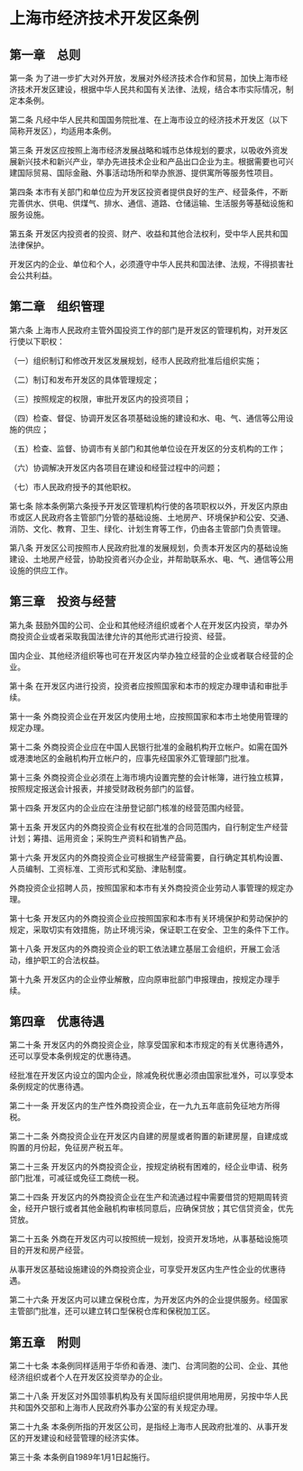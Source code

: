 # 上海市经济技术开发区条例



## 第一章　总则

第一条 为了进一步扩大对外开放，发展对外经济技术合作和贸易，加快上海市经济技术开发区建设，根据中华人民共和国有关法律、法规，结合本市实际情况，制定本条例。

第二条 凡经中华人民共和国国务院批准、在上海市设立的经济技术开发区（以下简称开发区），均适用本条例。

第三条 开发区应按照上海市经济发展战略和城市总体规划的要求，以吸收外资发展新兴技术和新兴产业，举办先进技术企业和产品出口企业为主。根据需要也可兴建国际贸易、国际金融、外事活动场所和举办旅游、提供寓所等服务性项目。

第四条 本市有关部门和单位应为开发区投资者提供良好的生产、经营条件，不断完善供水、供电、供煤气、排水、通信、道路、仓储运输、生活服务等基础设施和服务设施。

第五条 开发区内投资者的投资、财产、收益和其他合法权利，受中华人民共和国法律保护。

开发区内的企业、单位和个人，必须遵守中华人民共和国法律、法规，不得损害社会公共利益。

## 第二章　组织管理

第六条 上海市人民政府主管外国投资工作的部门是开发区的管理机构，对开发区行使以下职权：

（一）组织制订和修改开发区发展规划，经市人民政府批准后组织实施；

（二）制订和发布开发区的具体管理规定；

（三）按照规定的权限，审批开发区内的投资项目；

（四）检查、督促、协调开发区各项基础设施的建设和水、电、气、通信等公用设施的供应；

（五）检查、监督、协调市有关部门和其他单位设在开发区的分支机构的工作；

（六）协调解决开发区内各项目在建设和经营过程中的问题；

（七）市人民政府授予的其他职权。

第七条 除本条例第六条授予开发区管理机构行使的各项职权以外，开发区内原由市或区人民政府各主管部门分管的基础设施、土地房产、环境保护和公安、交通、消防、文化、教育、卫生、绿化、计划生育等工作，仍由各主管部门负责管理。

第八条 开发区公司按照市人民政府批准的发展规划，负责本开发区内的基础设施建设、土地房产经营，协助投资者兴办企业，并帮助联系水、电、气、通信等公用设施的供应工作。

## 第三章　投资与经营

第九条 鼓励外国的公司、企业和其他经济组织或者个人在开发区内投资，举办外商投资企业或者采取我国法律允许的其他形式进行投资、经营。

国内企业、其他经济组织等也可在开发区内举办独立经营的企业或者联合经营的企业。

第十条 在开发区内进行投资，投资者应按照国家和本市的规定办理申请和审批手续。

第十一条 外商投资企业在开发区内使用土地，应按照国家和本市土地使用管理的规定办理。

第十二条 外商投资企业应在中国人民银行批准的金融机构开立帐户。如需在国外或港澳地区的金融机构开立帐户的，应事先经国家外汇管理部门批准。

第十三条 外商投资企业必须在上海市境内设置完整的会计帐簿，进行独立核算，按照规定报送会计报表，并接受财政税务部门的监督。

第十四条 开发区内的企业应在注册登记部门核准的经营范围内经营。

第十五条 开发区内的外商投资企业有权在批准的合同范围内，自行制定生产经营计划；筹措、运用资金；采购生产资料和销售产品。

第十六条 开发区内的外商投资企业可根据生产经营需要，自行确定其机构设置、人员编制、工资标准、工资形式和奖励、津贴制度。

外商投资企业招聘人员，按照国家和本市有关外商投资企业劳动人事管理的规定办理。

第十七条 开发区内的外商投资企业应按照国家和本市有关环境保护和劳动保护的规定，采取切实有效措施，防止环境污染，保证职工在安全、卫生的条件下工作。

第十八条 开发区内的外商投资企业的职工依法建立基层工会组织，开展工会活动，维护职工的合法权益。

第十九条 开发区内的企业停业解散，应向原审批部门申报理由，按规定办理手续。

## 第四章　优惠待遇

第二十条 开发区内的外商投资企业，除享受国家和本市规定的有关优惠待遇外，还可以享受本条例规定的优惠待遇。

经批准在开发区内设立的国内企业，除减免税优惠必须由国家批准外，可以享受本条例规定的优惠待遇。

第二十一条 开发区内的生产性外商投资企业，在一九九五年底前免征地方所得税。

第二十二条 外商投资企业在开发区内自建的房屋或者购置的新建房屋，自建成或购置的月份起，免征房产税五年。

第二十三条 开发区内的外商投资企业，按规定纳税有困难的，经企业申请、税务部门批准，可减征或免征工商统一税。

第二十四条 开发区内的外商投资企业在生产和流通过程中需要借贷的短期周转资金，经开户银行或者其他金融机构审核同意后，应确保贷放；其它信贷资金，优先贷放。

第二十五条 外商在开发区内可以按照统一规划，投资开发场地，从事基础设施项目的开发和房产经营。

从事开发区基础设施建设的外商投资企业，可享受开发区内生产性企业的优惠待遇。

第二十六条 开发区内可以建立保税仓库，为开发区内外的企业提供服务。经国家主管部门批准，还可以建立转口型保税仓库和保税加工区。

## 第五章　附则

第二十七条 本条例同样适用于华侨和香港、澳门、台湾同胞的公司、企业、其他经济组织或者个人在开发区投资举办的企业。

第二十八条 开发区对外国领事机构及有关国际组织提供用地用房，另按中华人民共和国外交部和上海市人民政府外事办公室的有关规定办理。

第二十九条 本条例所指的开发区公司，是指经上海市人民政府批准的、从事开发区的开发建设和经营管理的经济实体。

第三十条 本条例自1989年1月1日起施行。